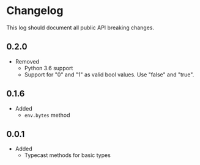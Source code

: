 # Changelog

This log should document all public API breaking changes.

## 0.2.0

- Removed
  - Python 3.6 support
  - Support for "0" and "1" as valid bool values. Use "false" and "true".

## 0.1.6

- Added
  - `env.bytes` method

## 0.0.1

- Added
  - Typecast methods for basic types
